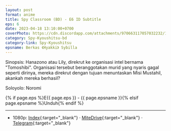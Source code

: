 ```yaml
---
layout: post
format: anime
title: Spy Classroom (BD) - E6 ID Subtitle
eps: 6
date: 2023-04-18 13:10:00+0700
coverPhoto: https://cdn.discordapp.com/attachments/970663117057032232/1074022603565584455/mpv-shot0200.jpg
category: Spy-Kyoushitsu-bd
category-link: Spy-Kyoushitsu
epsname: Berkas 《Hyakki》 Sybilla
---
```


Sinopsis: Hanazono atau Lily, direkrut ke organisasi intel bernama "Tomoshibi". Organisasi tersebut beranggotakan murid yang nyaris gagal seperti dirinya, mereka direkrut dengan tujuan menuntaskan Misi Mustahil, akankah mereka berhasil?

Soloyolo: Noromi

{% if page.eps %}E{{ page.eps }} - {{ page.epsname }}{% elsif page.epsname %}Unduh{% endif %}

---
- 1080p: [Index](https://bit.ly/3ogA4oF){:target="_blank"} &middot; [MiteDrive](https://mitedrive.my.id/view/c54ZuN){:target="_blank"} &middot; [Telegram](https://t.me/a1fansubweeklies/281){:target="_blank"}